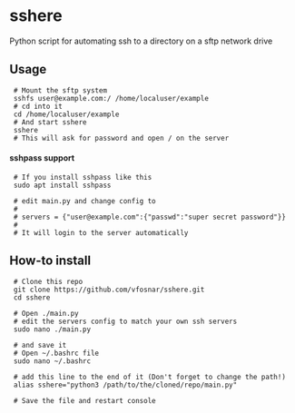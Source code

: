 # sshere
 Python script for automating ssh to a directory on a sftp network drive
## Usage
     # Mount the sftp system
     sshfs user@example.com:/ /home/localuser/example
     # cd into it
     cd /home/localuser/example
     # And start sshere
     sshere
     # This will ask for password and open / on the server
#### sshpass support
     # If you install sshpass like this
     sudo apt install sshpass
     
     # edit main.py and change config to
     #
     # servers = {"user@example.com":{"passwd":"super secret password"}}
     #
     # It will login to the server automatically

## How-to install
     # Clone this repo
     git clone https://github.com/vfosnar/sshere.git
     cd sshere
     
     # Open ./main.py
     # edit the servers config to match your own ssh servers
     sudo nano ./main.py
     
     # and save it
     # Open ~/.bashrc file
     sudo nano ~/.bashrc
     
     # add this line to the end of it (Don't forget to change the path!)
     alias sshere="python3 /path/to/the/cloned/repo/main.py"
     
     # Save the file and restart console
